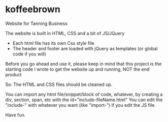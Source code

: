 # koffeebrown
Website for Tanning Business

The website is built in HTML, CSS and a bit of JS/JQuery
 - Each html file has its own Css style file
 - The header and footer are loaded with jQuery as templates (or global code if you will)
 
 Before you go ahead and use it, please keep in mind that this project is the starting code I wrote
 to get the website up and running, NOT the end product
 
 So: The HTML and CSS files should be cleaned up.
 
 You can import any html file/snippet/block of code, whatever, 
 by creating a div, section, span, etc with the id="include-fileName.html"
 You can edit the "include-" with whatever you want (like "import-") if you edit the JS file.
 
 Have fun.
